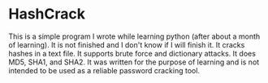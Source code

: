 # HashCrack
This is a simple program I wrote while learning python (after about a month of learning). It is not finished and I don't know if I will finish it.
It cracks hashes in a text file. It supports brute force and dictionary attacks. It does MD5, SHA1, and SHA2.
It was written for the purpose of learning and is not intended to be used as a reliable password cracking tool.
